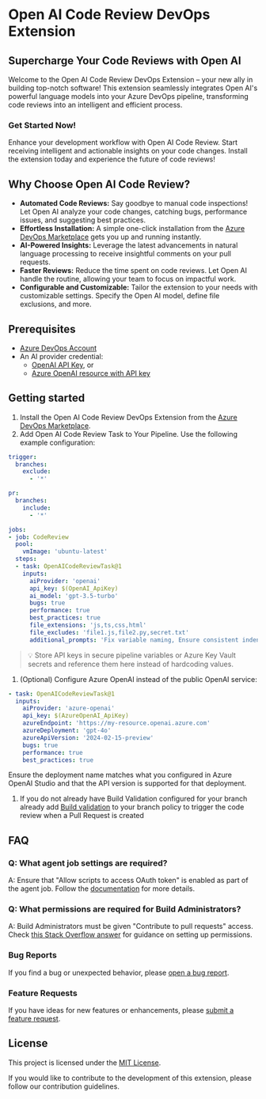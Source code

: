 # Open AI Code Review DevOps Extension

## Supercharge Your Code Reviews with Open AI

Welcome to the Open AI Code Review DevOps Extension – your new ally in building top-notch software! This extension seamlessly integrates Open AI's powerful language models into your Azure DevOps pipeline, transforming code reviews into an intelligent and efficient process.

### Get Started Now!

Enhance your development workflow with Open AI Code Review. Start receiving intelligent and actionable insights on your code changes. Install the extension today and experience the future of code reviews!

## Why Choose Open AI Code Review?

- **Automated Code Reviews:** Say goodbye to manual code inspections! Let Open AI analyze your code changes, catching bugs, performance issues, and suggesting best practices.
- **Effortless Installation:** A simple one-click installation from the [Azure DevOps Marketplace]([https://marketplace.visualstudio.com/azuredevops](https://marketplace.visualstudio.com/items?itemName=AidanCole.oaicr)) gets you up and running instantly.
- **AI-Powered Insights:** Leverage the latest advancements in natural language processing to receive insightful comments on your pull requests.
- **Faster Reviews:** Reduce the time spent on code reviews. Let Open AI handle the routine, allowing your team to focus on impactful work.
- **Configurable and Customizable:** Tailor the extension to your needs with customizable settings. Specify the Open AI model, define file exclusions, and more.

## Prerequisites

- [Azure DevOps Account](https://dev.azure.com/)
- An AI provider credential:
  - [OpenAI API Key](https://platform.openai.com/docs/overview), or
  - [Azure OpenAI resource with API key](https://learn.microsoft.com/azure/ai-services/openai/how-to/create-resource)

## Getting started

1. Install the Open AI Code Review DevOps Extension from the [Azure DevOps Marketplace]([https://marketplace.visualstudio.com/azuredevops](https://marketplace.visualstudio.com/items?itemName=AidanCole.oaicr)).
1. Add Open AI Code Review Task to Your Pipeline. Use the following example configuration:

```yaml
trigger:
  branches:
    exclude:
      - '*'

pr:
  branches:
    include:
      - '*'

jobs:
- job: CodeReview
  pool:
    vmImage: 'ubuntu-latest'
  steps:
  - task: OpenAICodeReviewTask@1
    inputs:
      aiProvider: 'openai'
      api_key: $(OpenAI_ApiKey)
      ai_model: 'gpt-3.5-turbo'
      bugs: true
      performance: true
      best_practices: true
      file_extensions: 'js,ts,css,html'
      file_excludes: 'file1.js,file2.py,secret.txt'
      additional_prompts: 'Fix variable naming, Ensure consistent indentation, Review error handling approach'
```

> 💡 Store API keys in secure pipeline variables or Azure Key Vault secrets and reference them here instead of hardcoding values.

1. (Optional) Configure Azure OpenAI instead of the public OpenAI service:

```yaml
- task: OpenAICodeReviewTask@1
  inputs:
    aiProvider: 'azure-openai'
    api_key: $(AzureOpenAI_ApiKey)
    azureEndpoint: 'https://my-resource.openai.azure.com'
    azureDeployment: 'gpt-4o'
    azureApiVersion: '2024-02-15-preview'
    bugs: true
    performance: true
    best_practices: true
```

Ensure the deployment name matches what you configured in Azure OpenAI Studio and that the API version is supported for that deployment.
   
1. If you do not already have Build Validation configured for your branch already add [Build validation](https://learn.microsoft.com/en-us/azure/devops/repos/git/branch-policies?view=azure-devops&tabs=browser#build-validation) to your branch policy to trigger the code review when a Pull Request is created

## FAQ

### Q: What agent job settings are required?

A: Ensure that "Allow scripts to access OAuth token" is enabled as part of the agent job. Follow the [documentation](https://learn.microsoft.com/en-us/azure/devops/pipelines/build/options?view=azure-devops#allow-scripts-to-access-the-oauth-token) for more details.

### Q: What permissions are required for Build Administrators?

A: Build Administrators must be given "Contribute to pull requests" access. Check [this Stack Overflow answer](https://stackoverflow.com/a/57985733) for guidance on setting up permissions.

### Bug Reports

If you find a bug or unexpected behavior, please [open a bug report](https://github.com/a1dancole/openai-code-review/issues/new?assignees=&labels=bug&template=bug_report.md&title=).

### Feature Requests

If you have ideas for new features or enhancements, please [submit a feature request](https://github.com/a1dancole/openai-code-review/issues/new?assignees=&labels=enhancement&template=feature_request.md&title=).

## License

This project is licensed under the [MIT License](LICENSE).

If you would like to contribute to the development of this extension, please follow our contribution guidelines.
